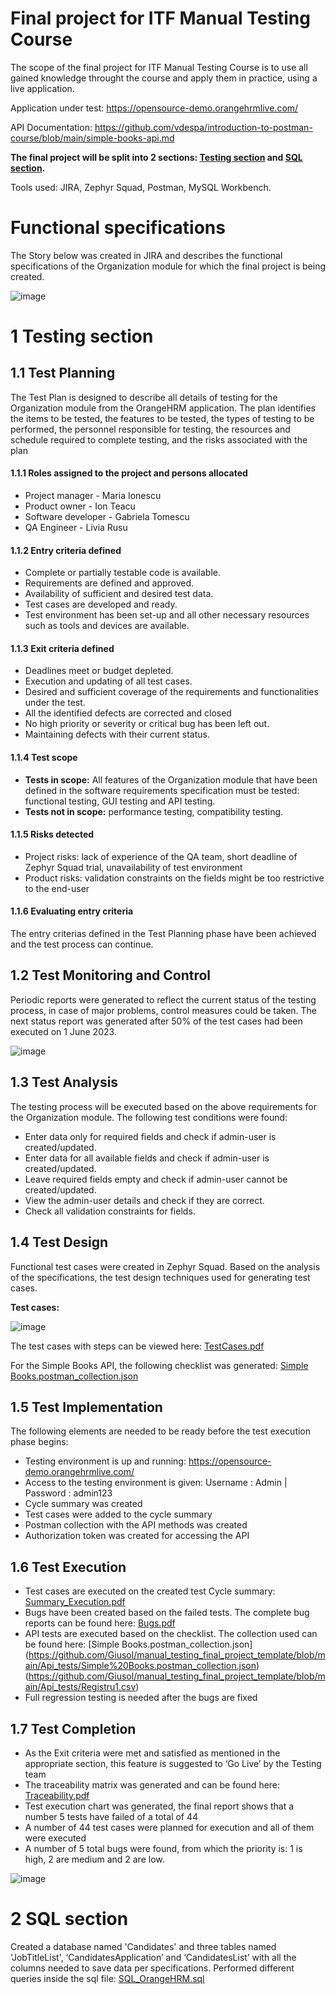 
# Final project for ITF Manual Testing Course

The scope of the final project for ITF Manual Testing Course is to use all gained knowledge throught the course and apply them in practice, using a live application. 

Application under test: https://opensource-demo.orangehrmlive.com/

API Documentation: https://github.com/vdespa/introduction-to-postman-course/blob/main/simple-books-api.md

**The final project will be split into 2 sections: [Testing section](https://github.com/Giusol/manual_testing_final_project_template/edit/main/README.md) and [SQL section](https://github.com/Giusol/manual_testing_final_project_template/blob/main/SQL_OrangeHRM/SQL_OrangeHRM.sql).**

Tools used: JIRA, Zephyr Squad, Postman, MySQL Workbench. 

# Functional specifications

The Story below was created in JIRA and describes the functional specifications of the Organization module for which the final project is being created. 

![image](<img width="468" alt="Imagine1" src="https://github.com/Giusol/manual_testing_final_project_template/assets/128817422/c4ef1eed-8ec3-4c0b-a4d5-74137fbaf192">)



# 1 Testing section

## 1.1 Test Planning

The Test Plan is designed to describe all details of testing for the Organization module from the OrangeHRM application.
The plan identifies the items to be tested, the features to be tested, the types of testing to be performed, the personnel responsible for testing, the resources and schedule required to complete testing, and the risks associated with the plan

#### 1.1.1 Roles assigned to the project and persons allocated

* Project manager - Maria Ionescu
* Product owner - Ion Teacu
* Software developer - Gabriela Tomescu
* QA Engineer - Livia Rusu

#### 1.1.2 Entry criteria defined

*	Complete or partially testable code is available.
*	Requirements are defined and approved.
*	Availability of sufficient and desired test data.
*	Test cases are developed and ready.
*	Test environment has been set-up and all other necessary resources such as tools and devices are available.


#### 1.1.3 Exit criteria defined

*	Deadlines meet or budget depleted.
*	Execution and updating of all test cases.
*	Desired and sufficient coverage of the requirements and functionalities under the test.
*	All the identified defects are corrected and closed
*	No high priority or severity or critical bug has been left out.
*	Maintaining defects with their current status.


#### 1.1.4 Test scope

* __Tests in scope:__ All features of the Organization module that have been defined in the software requirements specification must be tested: functional testing, GUI testing and API testing.
* __Tests not in scope:__ performance testing, compatibility testing.

#### 1.1.5 Risks detected

* Project risks: lack of experience of the QA team, short deadline of Zephyr Squad trial, unavailability of test environment
* Product risks: validation constraints on the fields might be too restrictive to the end-user

#### 1.1.6 Evaluating entry criteria

The entry criterias defined in the Test Planning phase have been achieved and the test process can continue. 

## 1.2 Test Monitoring and Control

Periodic reports were generated to reflect the current status of the testing process, in case of major problems, control measures could be taken. The next status report was generated after 50% of the test cases had been executed on 1 June 2023.

![image](<img width="468" alt="Imagine2" src="https://github.com/Giusol/manual_testing_final_project_template/assets/128817422/488e3cd5-587b-469e-a49d-97e42c4717db">)

## 1.3 Test Analysis

The testing process will be executed based on the above requirements for the Organization module. The following test conditions were found:
*	Enter data only for required fields and check if admin-user is created/updated.
*	Enter data for all available fields and check if admin-user is created/updated.
*	Leave required fields empty and check if admin-user cannot be created/updated.
*	View the admin-user details and check if they are correct.
*	Check all validation constraints for fields.


## 1.4 Test Design

Functional test cases were created in Zephyr Squad. Based on the analysis of the specifications, the test design techniques used for generating test cases.

**Test cases:**

![image](<img width="498" alt="Screenshot 2023-07-24 163218" src="https://github.com/Giusol/manual_testing_final_project_template/assets/128817422/d0eb919c-875f-4945-a553-caabf897ad6a">)

The test cases with steps can be viewed here: [TestCases.pdf](https://github.com/Giusol/manual_testing_final_project_template/blob/main/AdminModule_test_cases.pdf/TestCases.pdf)

For the Simple Books API, the following checklist was generated: [Simple Books.postman_collection.json](https://github.com/Giusol/manual_testing_final_project_template/blob/main/Api_tests/Simple%20Books.postman_collection.json)


## 1.5 Test Implementation

The following elements are needed to be ready before the test execution phase begins:

* Testing environment is up and running: https://opensource-demo.orangehrmlive.com/
* Access to the testing environment is given: Username : Admin | Password : admin123
* Cycle summary was created 
* Test cases were added to the cycle summary
* Postman collection with the API methods was created 
* Authorization token was created for accessing the API

## 1.6 Test Execution

* Test cases are executed on the created test Cycle summary: [Summary_Execution.pdf](https://github.com/Giusol/manual_testing_final_project_template/blob/main/AdminModule_Cycle_Summary_Execution/Summary_Execution.pdf)
* Bugs have been created based on the failed tests. The complete bug reports can be found here: [Bugs.pdf](https://github.com/Giusol/manual_testing_final_project_template/blob/main/AdminModule_Created_bugs/Bugs.pdf)
* API tests are executed based on the checklist. The collection used can be found here: [Simple Books.postman_collection.json]
  (https://github.com/Giusol/manual_testing_final_project_template/blob/main/Api_tests/Simple%20Books.postman_collection.json)
  (https://github.com/Giusol/manual_testing_final_project_template/blob/main/Api_tests/Registru1.csv)
* Full regression testing is needed after the bugs are fixed

## 1.7 Test Completion

* As the Exit criteria were met and satisfied as mentioned in the appropriate section, this feature is suggested to ‘Go Live’ by the Testing team
* The traceability matrix was generated and can be found here: [Traceability.pdf](https://github.com/Giusol/manual_testing_final_project_template/blob/main/Traceabiliy_Matrix/Traceability.pdf)
* Test execution chart was generated, the final report shows that a number 5 tests have failed of a total of 44 
* A number of 44 test cases were planned for execution and all of them were executed
* A number of 5 total bugs were found, from which the priority is: 1 is high, 2 are medium and 2 are low.

![image](<img width="468" alt="Imagine3" src="https://github.com/Giusol/manual_testing_final_project_template/assets/128817422/e6964dfa-112a-4dd9-a407-7028a3e08fdc">)


# 2 SQL section

Created a database named 'Candidates' and three tables named 'JobTitleList', ‘CandidatesApplication’ and ‘CandidatesList’ with all the columns needed to save data per specifications. Performed different queries inside the sql file:  [SQL_OrangeHRM.sql](https://github.com/Giusol/manual_testing_final_project_template/blob/main/SQL_OrangeHRM/SQL_OrangeHRM.sql)
